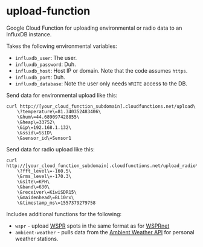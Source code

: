 # upload-function
Google Cloud Function for uploading environmental or radio data to an InfluxDB instance.

Takes the following environmental variables:
* `influxdb_user`: The user.
* `influxdb_password`: Duh.
* `influxdb_host`: Host IP or domain. Note that the code assumes `https`.
* `influxdb_port`: Duh.
* `influxdb_database`: Note the user only needs `WRITE` access to the DB.

Send data for environmental upload like this:
```shell
curl http://[your_cloud_function_subdomain].cloudfunctions.net/upload\
    \?temperature\=81.340352483406\
    \&hum\=44.689097428855\
    \&heap\=33752\
    \&ip\=192.168.1.132\
    \&ssid\=SSID\
    \&sensor_id\=Sensor1
```

Send data for radio upload like this:

```shell
curl http://[your_cloud_function_subdomain].cloudfunctions.net/upload_radio\
    \?fft_level\=-160.5\
    \&rms_level\=-170.3\
    \&site\=KPH\
    \&band\=630\
    \&receiver\=KiwiSDR15\
    \&maidenhead\=BL10rx\
    \&timestamp_ms\=1557379279758
```

Includes additional functions for the following:
* `wspr` - upload [WSPR](https://en.wikipedia.org/wiki/WSPR_(amateur_radio_software)) spots in the same format as for
[WSPRnet](http://wsprnet.org/)
* `ambient-weather` - pulls data from the [Ambient Weather API](https://www.ambientweather.com/api.html) for personal
weather stations.
